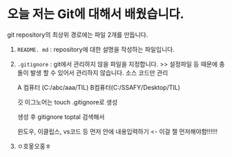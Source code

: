 # 오늘 저는 Git에 대해서 배웠습니다.

git repository의 최상위 경로에는 파일 2개를 만듭니다.

1. `README. md` : repository에 대한 설명을 작성하는 파일입니다.

2. `.gitignore` : git에서 관리하지 않을 파일을 지정합니다.  >> 설정파일 등 때문에 충돌이 발생 할 수 있어서 관리하지 않습니다. 소스 코드만 관리
   
   A 컴퓨터 (C:/abc/aaa/TIL)   B컴퓨터(C:/SSAFY/Desktop/TIL)
   
   깃 이그노어는    touch .gitignore로 생성
   
   생성 후 gitignore toptal 검색해서 
   
   윈도우, 이클립스, vs코드 등 먼저 안에 내용입력하기 <- 이걸 젤 먼저해야함!!!!!!

3. ㅇ호옿오홍ㅎ

